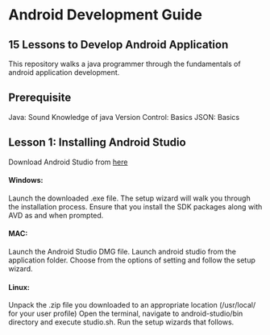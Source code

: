# Android Development Guide
## 15 Lessons to Develop Android Application


This repository walks a java programmer through the fundamentals of android application development. 

## Prerequisite

Java: Sound Knowledge of java
Version Control: Basics
JSON: Basics


## Lesson 1: Installing Android Studio

Download Android Studio from [here](https://www.developer.android.com/studio)


#### Windows:
Launch the downloaded .exe file. The setup wizard will walk you through the installation process. Ensure that you install the SDK packages along with AVD as and when prompted.

#### MAC:

Launch the Android Studio DMG file. Launch android studio from the application folder. Choose from the options of setting and follow the setup wizard.

#### Linux: 

Unpack the .zip file you downloaded to an appropriate location (/usr/local/ for your user profile)
Open the terminal, navigate to android-studio/bin directory and execute studio.sh. Run the setup wizards that follows.

